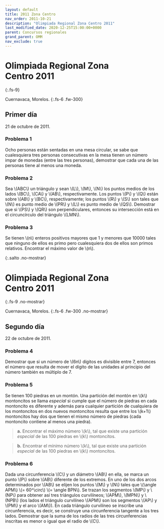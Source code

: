 ```yaml
---
layout: default
title: 2011 Zona Centro
nav_order: 2011-10-21
description: "Olimpiada Regional Zona Centro 2011"
last_modified_date: 2020-12-25T15:00:00+0000
parent: Concursos regionales
grand_parent: OMM
nav_exclude: true
---
```


<link rel="stylesheet" href="{{ '/assets/css/just-the-docs-degVerde.css' | absolute_url }}">
<script>
    jtd.setTheme('degVerde');
</script>

# Olimpiada Regional Zona Centro&nbsp;<span class="deg-sitio deg-sitio-texto">2011</span>
{:.fs-9}

Cuernavaca, Morelos.
{:.fs-6 .fw-300}

## <span class="deg-sitio deg-sitio-texto">Primer día</span>
21 de octubre de 2011.

### Problema&nbsp;<span class="deg-sitio deg-sitio-texto">1</span>

Ocho personas están sentadas en una mesa circular, se sabe que cualesquiera tres personas consecutivas en la mesa tienen un número impar de monedas (entre las tres personas), demostrar que cada una de las personas tiene al menos una moneda.

### Problema&nbsp;<span class="deg-sitio deg-sitio-texto">2</span>

Sea \\(ABC\\) un triángulo y sean \\(L\\), \\(M\\), \\(N\\) los puntos medios de los lados \\(BC\\), \\(CA\\) y \\(AB\\), respectivamente. Los puntos \\(P\\) y \\(Q\\) están sobre \\(AB\\) y \\(BC\\), respectivamente; los puntos \\(R\\) y \\(S\\) son tales que \\(N\\) es punto medio de \\(PR\\) y \\(L\\) es punto medio de \\(QS\\). Demostrar que si \\(PS\\) y \\(QR\\) son perpendiculares, entonces su intersección está en el circuncírculo del triángulo \\(LMN\\).

### Problema&nbsp;<span class="deg-sitio deg-sitio-texto">3</span>

Se tienen \\(n\\) enteros positivos mayores que 1 y menores que 10000 tales que ninguno de ellos es primo pero cualesquiera dos de ellos son primos relativos. Encontrar el máximo valor de \\(n\\).


<div></div>
{:.salto .no-mostrar}

# Olimpiada Regional Zona Centro&nbsp;<span class="deg-sitio deg-sitio-texto">2011</span>
{:.fs-9 .no-mostrar}

Cuernavaca, Morelos.
{:.fs-6 .fw-300 .no-mostrar}

## <span class="deg-sitio deg-sitio-texto">Segundo día</span>
22 de octubre de 2011.

### Problema&nbsp;<span class="deg-sitio deg-sitio-texto">4</span>

Demostrar que si un número de \\(6n\\) dígitos es divisible entre 7, entonces el número que resulta de mover el dígito de las unidades al principio del número también es múltiplo de 7.

### Problema&nbsp;<span class="deg-sitio deg-sitio-texto">5</span>

Se tienen 100 piedras en un montón. Una partición del montón en \\(k\\) montoncitos se llama *especial* si cumple que el número de piedras en cada montoncito es diferente y además para cualquier partición de cualquiera de los montoncitos en dos nuevos montoncitos resulta que entre los \\(k+1\\) montoncitos hay dos que tienen el mismo número de piedras (cada montoncito contiene al menos una piedra).

>**a.** Encontrar el máximo número \\(k\\), tal que existe una partición *especial* de las 100 piedras en \\(k\\) montoncitos.

>**b.** Encontrar el mínimo número \\(k\\), tal que existe una partición *especial* de las 100 piedras en \\(k\\) montoncitos.

### Problema&nbsp;<span class="deg-sitio deg-sitio-texto">6</span>

Dada una circunferencia \\(C\\) y un diámetro \\(AB\\) en ella, se marca un punto \\(P\\) sobre \\(AB\\) diferente de los extremos. En uno de los dos arcos determinados por \\(AB\\) se elijen los puntos \\(M\\) y \\(N\\) tales que \\(\angle APM\\) \\(= 60^\circ\\) \\(= \angle BPN\\). Se trazan los segmentos \\(MP\\) y \\(NP\\) para obtener así tres triángulos curvilíneos; \\(APM\\), \\(MPN\\) y \\(NPB\\) (los lados el triángulo curvilíneo \\(APM\\) son los segmentos \\(AP\\) y \\(PM\\) y el arco \\(AM\\)). En cada triángulo curvilíneo se inscribe una circunferencia, es decir, se construye una circunferencia tangente a los tres lados. Demostrar que la suma de los radios de las tres circunferencias inscritas es menor o igual que el radio de \\(C\\).
